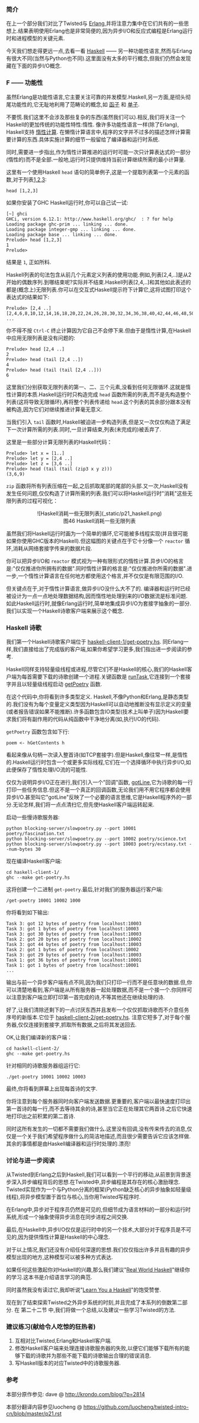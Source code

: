 ### 简介

在上一个部分我们对比了Twisted与 [Erlang](http://www.erlang.org/),并将注意力集中在它们共有的一些思想上.结果表明使用Erlang也是非常简便的,因为异步I/O和反应式编程是Erlang运行时和进程模型的关键元素.

今天我们想走得更远一点,去看一看 [Haskell](http://haskell.org/haskellwiki/Haskell) —— 另一种功能性语言,然而与Erlang有很大不同(当然与Python也不同).这里面没有太多的平行概念,但我们仍然会发现藏在下面的异步I/O概念.

### F —— 功能性

虽然Erlang是功能性语言,它主要关注可靠的并发模型.Haskell,另一方面,是彻头彻尾功能性的,它无耻地利用了范畴论的概念,如 [函子](http://en.wikipedia.org/wiki/Functor) 和 [单子](http://en.wikipedia.org/wiki/Monad_%28category_theory%29).

不要慌.我们这里不会涉及那些复杂的东西(虽然我们可以).相反,我们将关注一个Haskell的更加传统的功能性特性:惰性. 像许多功能性语言一样(除了Erlang), Haskell支持 [惰性计算](http://en.wikipedia.org/wiki/Lazy_evaluation). 在懒惰计算语言中,程序的文字并不过多的描述怎样计算需要计算的东西.具体实施计算的细节一般留给了编译器和运行时系统.

同时,需要进一步指出,作为惰性计算推进的运行时可能一次只计算表达式的一部分(惰性的)而不是全部.一般地,运行时只提供维持当前计算继续所需的最小计算量.

这里有一个使用Haskell `head` 语句的简单例子,这是一个提取列表第一个元素的函数,对于列表[1,2,3](Haskell与Python分享一些列表句法):
```
head [1,2,3]
```
如果你安装了GHC Haskell运行时,你可以自己试一试:
```
[~] ghci
GHCi, version 6.12.1: http://www.haskell.org/ghc/  : ? for help
Loading package ghc-prim ... linking ... done.
Loading package integer-gmp ... linking ... done.
Loading package base ... linking ... done.
Prelude> head [1,2,3]
1
Prelude>
```
结果是 `1`, 正如所料.

Haskell列表的句法包含从前几个元素定义列表的使用功能.例如,列表[2,4,..]是从2开始的偶数序列.到哪结束呢?实际并不结束.Haskell列表[2,4,..]和其他如此表述的都是(概念上)无限列表.你可以在交互式Haskell提示符下计算它,这将试图打印这个表达式的结果如下:
```
Prelude> [2,4 ..]
[2,4,6,8,10,12,14,16,18,20,22,24,26,28,30,32,34,36,38,40,42,44,46,48,50,52,54,56,58,60,62,64,66,68,70,72,74,76,78,80,82,84,86,88,90,92,94,96,98,100,102,104,106,108,110,112,114,116,118,120,122,124,126,128,130,132,134,136,138,140,142,144,146,
...
```
你不得不按 `Ctrl-C` 终止计算因为它自己不会停下来.但由于是惰性计算,在Haskell中应用无限列表是没有问题的:
```
Prelude> head [2,4 ..]
2
Prelude> head (tail [2,4 ..])
4
Prelude> head (tail (tail [2,4 ..]))
6
```
这里我们分别获取无限列表的第一、二、三个元素,没看到任何无限循环.这就是惰性计算的本质.Haskell运行时只构造完成 `head` 函数所需的列表,而不是先构造整个列表(这将导致无限循环),再将整个列表传递给 `head`.这个列表的其余部分跟本没有被构造,因为它们对继续推进计算毫无意义.

当我们引入 `tail` 函数时,Haskell被迫进一步构造列表,但是又一次仅仅构造了满足下一次计算所需的列表.同时,一旦计算结束,列表(未完成的)被丢弃了.

这里是一些部分计算无限列表的Haskell代码：
```
Prelude> let x = [1..]
Prelude> let y = [2,4 ..]
Prelude> let z = [3,6 ..]
Prelude> head (tail (tail (zip3 x y z)))
(3,6,9)
```
`zip` 函数将所有列表压缩在一起,之后抓取尾部的尾部的头部.又一次,Haskell没有发生任何问题,仅仅构造了计算所需的列表.我们可以将Haskell运行时"消耗"这些无限列表的过程可视化：

<center>![Haskell消耗一些无限列表](_static/p21_haskell.png)</center>
<center>图46 Haskell消耗一些无限列表</center>

虽然我们将Haskell运行时画为一个简单的循环,它可能被多线程实现(并且很可能如果你使用GHC版本的Haskell).但这幅图的关键点在于它十分像一个 `reactor` 循环,消耗从网络套接字传来的数据片段.

你可以把异步I/O和 `reactor` 模式视为一种有限形式的惰性计算.异步I/O的格言是:"仅仅推进你所拥有的数据".同时惰性计算的格言是:"仅仅推进你所需的数据".进一步,一个惰性计算语言在任何地方都使用这个格言,并不仅仅是有限范围的I/O.

但关键点在于,对于惰性计算语言,做异步I/O没什么大不了的. 编译器和运行时已经被设计为一点一点地处理数据结构,因而惰性地处理到来的I/O数据流是标准问题. 如此Haskell运行时,就像Erlang运行时,简单地集成异步I/O为套接字抽象的一部分. 我们以实现一个Haskell诗歌客户端来展示这个概念.

### Haskell 诗歌

我们第一个Haskell诗歌客户端位于 [haskell-client-1/get-poetry.hs](https://github.com/jdavisp3/twisted-intro/blob/master/haskell-client-1/get-poetry.hs). 同Erlang一样,我们直接给出了完成版的客户端,如果你希望学习更多,我们指出进一步阅读的参考.

Haskell同样支持轻量级线程或进程,尽管它们不是Haskell的核心,我们的Haskell客户端为每首需要下载的诗歌创建一个进程.关键函数是 [runTask](https://github.com/jdavisp3/twisted-intro/blob/master/haskell-client-1/get-poetry.hs#L64),它连接到一个套接字并且以轻量级线程启动 [getPoetry](https://github.com/jdavisp3/twisted-intro/blob/master/haskell-client-1/get-poetry.hs#L48) 函数.

在这个代码中,你将看到许多类型定义. Haskell,不像Python和Erlang,是静态类型的.我们没有为每个变量定义类型因为Haskell可以自动地推断没有显示定义的变量(或者报告错误如果不能推断).许多函数包含IO类型(技术上叫单子)因为Haskell要求我们将有副作用的代码从纯函数中干净地分离(如,执行I/O的代码).

`getPoetry` 函数包含如下行:
```
poem <- hGetContents h
```
看起来像从句柄一次读入整首诗(如TCP套接字).但是Haskell,像往常一样,是惰性的.Haskell运行时包含一个或更多实际线程,它们在一个选择循环中执行异步I/O,如此便保存了惰性处理I/O流的可能性.

仅仅为说明异步I/O正在进行,我们引入一个"回调"函数, [gotLine](https://github.com/jdavisp3/twisted-intro/blob/master/haskell-client-1/get-poetry.hs#L60),它为诗歌的每一行打印一些任务信息.但这不是一个真正的回调函数,无论我们用不用它程序都会使用异步I/O.甚至叫它"gotLine"反映了一个必要的语言思维,它是Haskell程序外的一部分.无论怎样,我们将一点点清扫它,但先使Haskell客户端运转起来.

启动一些慢诗歌服务器:
```
python blocking-server/slowpoetry.py --port 10001 poetry/fascination.txt
python blocking-server/slowpoetry.py --port 10002 poetry/science.txt
python blocking-server/slowpoetry.py --port 10003 poetry/ecstasy.txt --num-bytes 30
```
现在编译Haskell客户端:
```
cd haskell-client-1/
ghc --make get-poetry.hs
```
这将创建一个二进制 `get-poetry`.最后,针对我们的服务器运行客户端:
```
/get-poetry 10001 10002 1000
```
你将看到如下输出:
```
Task 3: got 12 bytes of poetry from localhost:10003
Task 3: got 1 bytes of poetry from localhost:10003
Task 3: got 30 bytes of poetry from localhost:10003
Task 2: got 20 bytes of poetry from localhost:10002
Task 3: got 44 bytes of poetry from localhost:10003
Task 2: got 1 bytes of poetry from localhost:10002
Task 3: got 29 bytes of poetry from localhost:10003
Task 1: got 36 bytes of poetry from localhost:10001
Task 1: got 1 bytes of poetry from localhost:10001
...
```
输出与前一个异步客户端有点不同,因为我们只打印一行而不是任意块的数据.但,你可以清楚地看到,客户端是从所有服务器一起处理数据,而不是一个接一个.你同样可以注意到客户端立即打印第一首完成的诗,不等其他还在继续处理的诗.

好了,让我们清除还剩下的一点讨厌东西并且发布一个仅仅抓取诗歌而不介意任务序号的新版本.它位于 [haskell-client-2/get-poetry.hs](https://github.com/jdavisp3/twisted-intro/blob/master/haskell-client-2/get-poetry.hs). 注意它短多了,对于每个服务器,仅仅连接到套接字,抓取所有数据,之后将其发送回去.

OK,让我们编译新的客户端：
```
cd haskell-client-2/
ghc --make get-poetry.hs
```
针对相同的诗歌服务器组运行它:
```
./get-poetry 10001 10002 10003
```
最终,你将看到屏幕上出现每首诗的文字.

你将注意到每个服务器同时向客户端发送数据.更重要的,客户端以最快速度打印出第一首诗的每一行,而不去等待其余的诗,甚至当它正在处理其它两首诗.之后它快速地打印出之前积累的第二首诗.

同时这所有发生的一切都不需要我们做什么.这里没有回调,没有传来传去的消息,仅仅是一个关于我们希望程序做什么的简洁地描述,而且很少需要告诉它应该怎样做.其余的事情都是由Haskell编译器和运行时处理的.漂亮!


### 讨论与进一步阅读

从Twisted到Erlang之后到Haskell,我们可以看到一个平行的移动,从前景到背景逐步深入异步编程背后的思想.在Twisted中,异步编程是其存在的核心激励理念. Twisted实现作为一个与Python分离的框架(Python缺乏核心的异步抽象如轻量级线程),将异步模型置于首位与核心,当你用Twisted写程序时.

在Erlang中,异步对于程序员仍然是可见的,但细节成为语言材料的一部分和运行时系统,形成一个抽象使得异步消息在同步进程之间交换.

最后,在Haskell中,异步I/O仅仅是运行时中的另一个技术,大部分对于程序员是不可见的,因为提供惰性计算是Haskell的中心理念.

对于以上情况,我们还没有介绍任何深邃的思想.我们仅仅指出许多并且有趣的异步模型出现的地方,这种模型可以被多种方式表达.

如果任何这些激起你对Haskell的兴趣,那么我们建议"[Real World Haskell](http://www.amazon.com/exec/obidos/ASIN/0596514980/krondonet-20)"继续你的学习.这本书是介绍语言学习的典范.

同时虽然我没有读过它,我却听说"[Learn You a Haskell](http://learnyouahaskell.com/)"的饱受赞誉.

现在到了结束探索Twisted之外异步系统的时刻,并且完成了本系列的倒数第二部分. 在 第二十二节 中,我们将做一个总结,以及建议一些学习Twisted的方法.

### 建议练习(献给令人吃惊的狂热者)

1. 互相对比Twisted,Erlang和Haskell客户端.
2. 修改Haskell客户端来处理连接诗歌服务器的失败,以便它们能够下载所有的能够下载的诗歌并为那些不能下载的诗歌输出合理的错误消息.
3. 写Haskell版本的对应Twisted中的诗歌服务器.

### 参考

本部分原作参见: dave @ <http://krondo.com/blog/?p=2814>

本部分翻译内容参见luocheng @ <https://github.com/luocheng/twisted-intro-cn/blob/master/p21.rst>

